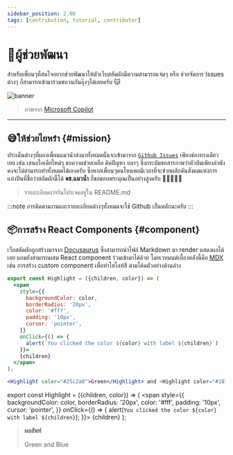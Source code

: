 ```yaml
---
sidebar_position: 2.00
tags: [contribution, tutorial, contributor]
---
```


# 🦹ผู้ช่วยพัฒนา

สำหรับเพื่อนๆที่สนใจอยากช่วยพัฒนาให้ตัวเว็บสลัดผักมีความสามารถแจ่มๆ หรือ ช่วยจัดการ Issues ต่างๆ ก็สามารถเข้ามาร่วมขบวนกันอุ๊งๆได้เลยครับ 😽

![banner](assets/contributor.jpg)

> ภาพจาก [Microsoft Copilot](https://th.bing.com/th/id/OIG2.JkyXPysFsrcbPXGovPpt?pid=ImgGn)

---

## 😅ให้ช่วยไยหร๋า {#mission}
ประเด็นต่างๆที่ผองเพื่อนแมวน้ำส่งมาทั้งหมดนั้นจะเข้ามาจาก [<Icon icon="fa-brands fa-github" size="lg" /> `Github Issues`](https://github.com/saladpuk/edu/issues) เพียงช่องทางเดียวเยย เช่น เสนอไอเดียใหม่ๆ ขอความช่วยเหลือ ติดปัญหา บลาๆ ซึ่งกระป๋มขอสารภาพว่าตัวป๋มเพียงลำพังคงจะไม่สามารถทำทั้งหมดได้เองครับ ซึ่งหากเพื่อนๆคนไหนพอมีเวลาที่จะช่วยผลักดันสังคมแห่งการแบ่งปันที่ชื่อว่าสลัดผักนี้ได้ **ดช.แมวน้ำ** ก็ขอขอบพระคุณเป็นอย่างสูงครับ 🙇🙇‍♂️🙇‍♀️

> รายละเอียดการรันโปรเจคอยู่ใน README.md

:::note
การติดตามงานและรายละเอียดต่างๆทั้งหมดจะใช้ <Icon icon="fa-brands fa-github" size="lg" /> Github เป็นหลักนะครับ
:::

## 📦การสร้าง React Components {#component}
เว็บสลัดผักถูกสร้างมาจาก [Docusaurus](https://docusaurus.io) ซึ่งสามารถนำไฟล์ Markdown มา render แสดงผลได้เลย แถมยังสามารถผสม React component ร่วมเข้ามาได้ด้วย โดยเวทมนต์เบื้องหลังนี้คือ [MDX](https://mdxjs.com) เช่น การสร้าง custom component เพื่อทำไฮไลท์สี ตามโค้ดตัวอย่างด้านล่าง

```jsx
export const Highlight = ({children, color}) => (
  <span
    style={{
      backgroundColor: color,
      borderRadius: '20px',
      color: '#fff',
      padding: '10px',
      cursor: 'pointer',
    }}
    onClick={() => {
      alert(`You clicked the color ${color} with label ${children}`)
    }}>
    {children}
  </span>
);

<Highlight color="#25c2a0">Green</Highlight> and <Highlight color="#1877F2">Blue</Highlight>
```

export const Highlight = ({children, color}) => (
  <span
    style={{
      backgroundColor: color,
      borderRadius: '20px',
      color: '#fff',
      padding: '10px',
      cursor: 'pointer',
    }}
    onClick={() => {
      alert(`You clicked the color ${color} with label ${children}`);
    }}>
    {children}
  </span>
);

> **ผลลัพท์**
>
> <Highlight color="#25c2a0">Green</Highlight>
> and <Highlight color="#1877F2">Blue</Highlight>